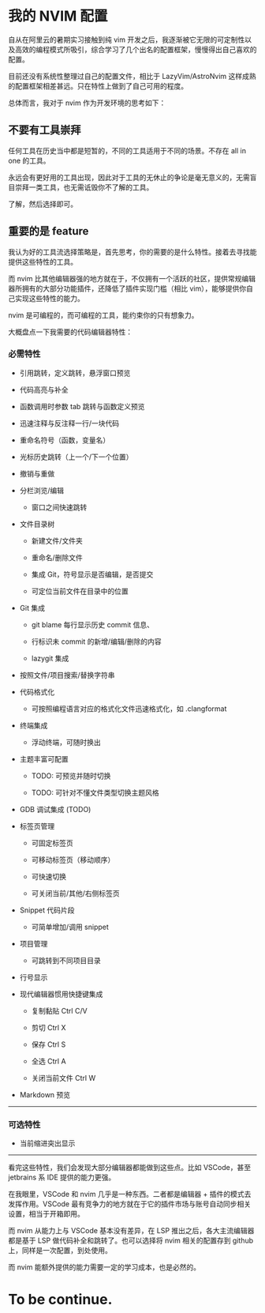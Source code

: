 # 我的 NVIM 配置

自从在阿里云的暑期实习接触到纯 vim 开发之后，我逐渐被它无限的可定制性以及高效的编程模式所吸引，综合学习了几个出名的配置框架，慢慢得出自己喜欢的配置。

目前还没有系统性整理过自己的配置文件，相比于 LazyVim/AstroNvim 这样成熟的配置框架相差甚远。只在特性上做到了自己可用的程度。

总体而言，我对于 nvim 作为开发环境的思考如下：

## 不要有工具崇拜
   
   任何工具在历史当中都是短暂的，不同的工具适用于不同的场景。不存在 all in one 的工具。

   永远会有更好用的工具出现，因此对于工具的无休止的争论是毫无意义的，无需盲目崇拜一类工具，也无需诋毁你不了解的工具。

   了解，然后选择即可。

## 重要的是 feature
    
   我认为好的工具流选择策略是，首先思考，你的需要的是什么特性。接着去寻找能提供这些特性的工具。

   而 nvim 比其他编辑器强的地方就在于，不仅拥有一个活跃的社区，提供常规编辑器所拥有的大部分功能插件，还降低了插件实现门槛（相比 vim），能够提供你自己实现这些特性的能力。

   nvim 是可编程的，而可编程的工具，能约束你的只有想象力。

   大概盘点一下我需要的代码编辑器特性：

### 必需特性

   - 引用跳转，定义跳转，悬浮窗口预览

   - 代码高亮与补全

   - 函数调用时参数 tab 跳转与函数定义预览

   - 迅速注释与反注释一行/一块代码

   - 重命名符号（函数，变量名）

   - 光标历史跳转（上一个/下一个位置）
   
   - 撤销与重做

   - 分栏浏览/编辑
       
       - 窗口之间快速跳转

   - 文件目录树

       - 新建文件/文件夹
        
       - 重命名/删除文件

       - 集成 Git，符号显示是否编辑，是否提交

       - 可定位当前文件在目录中的位置

   - Git 集成

       - git blame 每行显示历史 commit 信息、

       - 行标识未 commit 的新增/编辑/删除的内容
       
       - lazygit 集成

   - 按照文件/项目搜索/替换字符串

   - 代码格式化

       - 可按照编程语言对应的格式化文件迅速格式化，如 .clangformat

   - 终端集成

       - 浮动终端，可随时换出

   - 主题丰富可配置

       - TODO: 可预览并随时切换

       - TODO: 可针对不懂文件类型切换主题风格

   - GDB 调试集成 (TODO)

   - 标签页管理
       
       - 可固定标签页

       - 可移动标签页（移动顺序）

       - 可快速切换

       - 可关闭当前/其他/右侧标签页

   - Snippet 代码片段

       - 可简单增加/调用 snippet

   - 项目管理
       
       - 可跳转到不同项目目录

   - 行号显示
   
   - 现代编辑器惯用快捷键集成

      - 复制黏贴 Ctrl C/V 

      - 剪切 Ctrl X 

      - 保存 Ctrl S 

      - 全选 Ctrl A

      - 关闭当前文件 Ctrl W
   
   - Markdown 预览

---   

### 可选特性

   - 当前缩进突出显示

---

看完这些特性，我们会发现大部分编辑器都能做到这些点。比如 VSCode，甚至 jetbrains 系 IDE 提供的能力更强。

在我眼里，VSCode 和 nvim 几乎是一种东西。二者都是编辑器 + 插件的模式去发挥作用。VSCode 最有竞争力的地方就在于它的插件市场与账号自动同步相关设置，相当于开箱即用。

而 nvim 从能力上与 VSCode 基本没有差异，在 LSP 推出之后，各大主流编辑器都是基于 LSP 做代码补全和跳转了。也可以选择将 nvim 相关的配置存到 github 上，同样是一次配置，到处使用。

而 nvim 能额外提供的能力需要一定的学习成本，也是必然的。



# To be continue.
